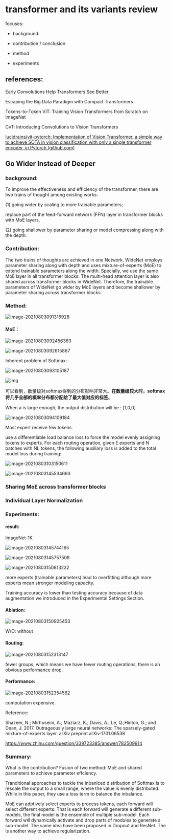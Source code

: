 # transformer and its variants review

focuses:

- background:

- contribution / conclusion
- method
- experiments

## references:

Early Convolutions Help Transformers See Better

Escaping the Big Data Paradigm with Compact Transformers

Tokens-to-Token ViT: Training Vision Transformers from Scratch on ImageNet

CvT: Introducing Convolutions to Vision Transformers

[lucidrains/vit-pytorch: Implementation of Vision Transformer, a simple way to achieve SOTA in vision classification with only a single transformer encoder, in Pytorch (github.com)](https://github.com/lucidrains/vit-pytorch)

## Go Wider Instead of Deeper

### background:

To improve the effectiveness and efficiency of the transformer, there are two trains of thought
among existing works: 

(1) going wider by scaling to more trainable parameters;

replace part of the feed-forward network (FFN) layer in transformer blocks with MoE layers.

 (2) going shallower by parameter sharing or model compressing along with the depth.

### Contribution:

The two trains of thoughts are achieved in one Network. WideNet employs parameter sharing along with depth and uses mixture-of-experts (MoE) to extend trainable parameters along the width. Specially, we use the same MoE layer in all transformer blocks. The multi-head attention layer is also shared across transformer blocks in WideNet. Therefore, the trainable parameters of WideNet go wider by MoE layers and become shallower by parameter sharing across transformer blocks.

### Method:

![image-20210803091316928](transformer%20and%20variants%20review.assets/image-20210803091316928.png)

#### MoE：

![image-20210803092456363](transformer%20and%20variants%20review.assets/image-20210803092456363.png)

![image-20210803092615867](transformer%20and%20variants%20review.assets/image-20210803092615867.png)

Inherent problem of Softmax:

![image-20210803093105187](transformer%20and%20variants%20review.assets/image-20210803093105187.png)

![img](transformer%20and%20variants%20review.assets/v2-1d7ef7b8fb59a925470dc52218b43117_720w.jpg)

可以看到，数量级对softmax得到的分布影响非常大。**在数量级较大时，softmax将几乎全部的概率分布都分配给了最大值对应的标签**。

When a is large enough, the output distribution will be : [1,0,0]

![image-20210803094109184](transformer%20and%20variants%20review.assets/image-20210803094109184.png)



Most expert receive few tokens.

use a differentiable load balance loss to force the model evenly assigning tokens to experts. For each routing operation, given E experts and N batches with NL tokens, the following auxiliary loss is added to the total model loss during training:

![image-20210803103150611](transformer%20and%20variants%20review.assets/image-20210803103150611.png)

![image-20210803145534693](transformer%20and%20variants%20review.assets/image-20210803145534693.png)

### Sharing MoE across transformer blocks

### Individual Layer Normalization

### Experiments:

#### result:

ImageNet-1K

![image-20210803145744165](transformer%20and%20variants%20review.assets/image-20210803145744165.png)

![image-20210803145757508](transformer%20and%20variants%20review.assets/image-20210803145757508.png)

![image-20210803150813232](transformer%20and%20variants%20review.assets/image-20210803150813232.png)

more experts (trainable parameters) lead to overfitting although more experts mean stronger modeling capacity.

Training accuracy is lower than testing accuracy because of data augmentation we introduced in the Experimental Settings Section.

#### Ablation:

![image-20210803150925453](transformer%20and%20variants%20review.assets/image-20210803150925453.png)

W/O: without

#### Routing:

![image-20210803152313147](transformer%20and%20variants%20review.assets/image-20210803152313147.png)

fewer groups, which means we have fewer routing operations, there is an obvious performance drop.

#### Performance:

![image-20210803152354562](transformer%20and%20variants%20review.assets/image-20210803152354562.png)

computation expensive.

Reference:

Shazeer, N.; Mirhoseini, A.; Maziarz, K.; Davis, A.; Le, Q.;Hinton, G.; and Dean, J. 2017. Outrageously large neural networks: The sparsely-gated mixture-of-experts layer. arXiv preprint arXiv:1701.06538




https://www.zhihu.com/question/339723385/answer/782509914



### Summary:

What is the contribution? Fusion of two method: MoE and shared parameters to achieve parameter effciency.

Tranditional approaches to tackle the inbanlced distribution of Softmax is to rescale the output to a small range, where the value is evenly distributed. While in this paper, they use a loss term to balance the inbalance.

MoE can adptively select experts to process tokens, each forward will select different experts. That is each forward will generate a different sub-models,  the final model is the ensemble of multiple sub-model.  Each forward will dynamically activate and drop parts of modules to generate a sub-model. The same idea have been proposed in Dropout and ResNet. The is another way to achieve regularization.

